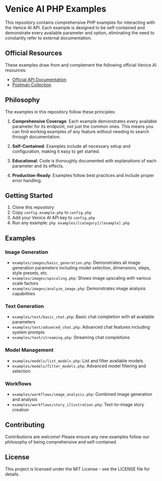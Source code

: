 # Venice AI PHP Examples

This repository contains comprehensive PHP examples for interacting with the Venice AI API. Each example is designed to be self-contained and demonstrate every available parameter and option, eliminating the need to constantly refer to external documentation.

## Official Resources

These examples draw from and complement the following official Venice AI resources:

- [Official API Documentation](https://github.com/veniceai/api-docs/)
- [Postman Collection](https://www.postman.com/veniceai/venice-ai-workspace/)

## Philosophy

The examples in this repository follow these principles:

1. **Comprehensive Coverage**: Each example demonstrates every available parameter for its endpoint, not just the common ones. This means you can find working examples of any feature without needing to search through documentation.

2. **Self-Contained**: Examples include all necessary setup and configuration, making it easy to get started.

3. **Educational**: Code is thoroughly documented with explanations of each parameter and its effects.

4. **Production-Ready**: Examples follow best practices and include proper error handling.

## Getting Started

1. Clone this repository
2. Copy `config.example.php` to `config.php`
3. Add your Venice AI API key to `config.php`
4. Run any example: `php examples/[category]/[example].php`

## Examples

### Image Generation
- `examples/images/basic_generation.php`: Demonstrates all image generation parameters including model selection, dimensions, steps, style presets, etc.
- `examples/images/upscaling.php`: Shows image upscaling with various scale factors
- `examples/images/analyze_image.php`: Demonstrates image analysis capabilities

### Text Generation
- `examples/text/basic_chat.php`: Basic chat completion with all available parameters
- `examples/text/advanced_chat.php`: Advanced chat features including system prompts
- `examples/text/streaming.php`: Streaming chat completions

### Model Management
- `examples/models/list_models.php`: List and filter available models
- `examples/models/filter_models.php`: Advanced model filtering and selection

### Workflows
- `examples/workflows/image_analysis.php`: Combined image generation and analysis
- `examples/workflows/story_illustration.php`: Text-to-image story creation

## Contributing

Contributions are welcome! Please ensure any new examples follow our philosophy of being comprehensive and self-contained.

## License

This project is licensed under the MIT License - see the LICENSE file for details.